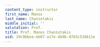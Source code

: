 ```yaml
---
content_type: instructor
first_name: Manos
last_name: Chaniotakis
middle_initial: ''
salutation: Prof.
title: Prof. Manos Chaniotakis
uid: 29c9bbea-eb07-a1fe-4b9b-9763c53d611e
---
```

